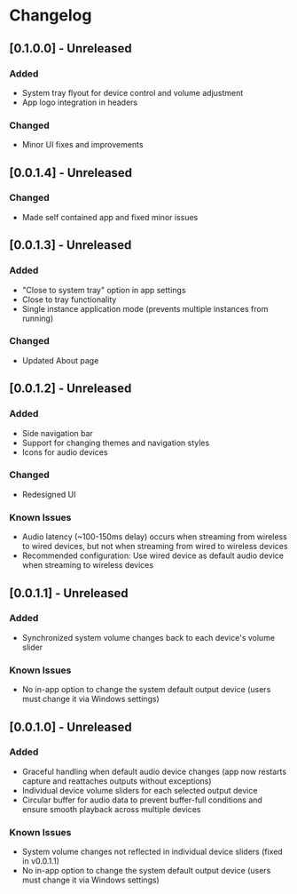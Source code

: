 # Changelog

## [0.1.0.0] - Unreleased

### Added
- System tray flyout for device control and volume adjustment
- App logo integration in headers

### Changed
- Minor UI fixes and improvements
  
## [0.0.1.4] - Unreleased

### Changed
- Made self contained app and fixed minor issues

## [0.0.1.3] - Unreleased

### Added
- "Close to system tray" option in app settings
- Close to tray functionality
- Single instance application mode (prevents multiple instances from running)

### Changed
- Updated About page

## [0.0.1.2] - Unreleased

### Added
- Side navigation bar
- Support for changing themes and navigation styles
- Icons for audio devices

### Changed
- Redesigned UI

### Known Issues
- Audio latency (~100-150ms delay) occurs when streaming from wireless to wired devices, but not when streaming from wired to wireless devices
- Recommended configuration: Use wired device as default audio device when streaming to wireless devices

## [0.0.1.1] - Unreleased

### Added
- Synchronized system volume changes back to each device's volume slider

### Known Issues
- No in-app option to change the system default output device (users must change it via Windows settings)

## [0.0.1.0] - Unreleased

### Added
- Graceful handling when default audio device changes (app now restarts capture and reattaches outputs without exceptions)
- Individual device volume sliders for each selected output device
- Circular buffer for audio data to prevent buffer-full conditions and ensure smooth playback across multiple devices

### Known Issues
- System volume changes not reflected in individual device sliders (fixed in v0.0.1.1)
- No in-app option to change the system default output device (users must change it via Windows settings)
